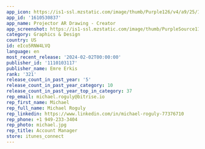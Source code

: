 ```yaml
---
app_icon: https://is1-ssl.mzstatic.com/image/thumb/Purple126/v4/a9/25/15/a92515de-b821-fbd0-4c77-c3dc9bca3d95/AppIcon-0-0-1x_U007epad-0-85-220.png/1024x1024bb.png
app_id: '1610530837'
app_name: Projector AR Drawing - Creator
app_screenshot: https://is1-ssl.mzstatic.com/image/thumb/PurpleSource116/v4/98/e4/82/98e48235-8981-1725-ae46-3fd268d954a8/492d9ea2-b2c1-4cf0-8959-ea50b950f2af_65-1__U0028Copy_of_Original_Frame_U0029.png/1242x2688bb.png
category: Graphics & Design
country: US
id: eIco5RNW4LVQ
language: en
most_recent_release: '2024-02-02T00:00:00'
publisher_id: '1110103117'
publisher_name: Emre Erkis
rank: '321'
release_count_in_past_year: '5'
release_count_in_past_year_category: 10
release_count_in_past_year_top_in_category: 37
rep_email: michael.roguly@bitrise.io
rep_first_name: Michael
rep_full_name: Michael Roguly
rep_linkedin: https://www.linkedin.com/in/michael-roguly-77376710
rep_phone: +1 949-233-3404
rep_photo: michael.jpg
rep_title: Account Manager
store: itunes_connect
---
```

